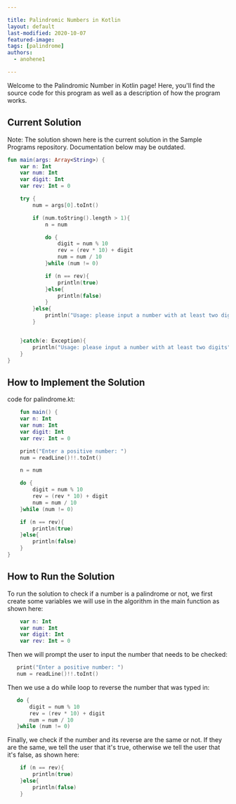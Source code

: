 ```yaml
---

title: Palindromic Numbers in Kotlin
layout: default
last-modified: 2020-10-07
featured-image:
tags: [palindrome]
authors:
  - anohene1

---
```


Welcome to the Palindromic Number in Kotlin page! Here, you'll find the source code for this program as well as a description of how the program works.

## Current Solution

Note: The solution shown here is the current solution in the Sample Programs repository. Documentation below may be outdated.

```Kotlin
fun main(args: Array<String>) {
    var n: Int
    var num: Int
    var digit: Int
    var rev: Int = 0

    try {
        num = args[0].toInt()

        if (num.toString().length > 1){
            n = num

            do {
                digit = num % 10
                rev = (rev * 10) + digit
                num = num / 10
            }while (num != 0)

            if (n == rev){
                println(true)
            }else{
                println(false)
            }
        }else{
            println("Usage: please input a number with at least two digits")
        }


    }catch(e: Exception){
        println("Usage: please input a number with at least two digits")
    }
}

```

## How to Implement the Solution

code for palindrome.kt:
```kotlin
    fun main() {
    var n: Int
    var num: Int
    var digit: Int
    var rev: Int = 0

    print("Enter a positive number: ")
    num = readLine()!!.toInt()

    n = num

    do {
        digit = num % 10
        rev = (rev * 10) + digit
        num = num / 10
    }while (num != 0)

    if (n == rev){
        println(true)
    }else{
        println(false)
    }
}

```


## How to Run the Solution

To run the solution to check if a number is a palindrome or not, we first create some variables we will use in the algorithm in the main function as shown here:
```kotlin
    var n: Int
    var num: Int
    var digit: Int
    var rev: Int = 0
 ```
 Then we will prompt the user to input the number that needs to be checked:
 ```kotlin
    print("Enter a positive number: ")
    num = readLine()!!.toInt()
 ```
 Then we use a do while loop to reverse the number that was typed in:
 ```kotlin
    do {
        digit = num % 10
        rev = (rev * 10) + digit
        num = num / 10
    }while (num != 0)
```
Finally, we check if the number and its reverse are the same or not. If they are the same, we tell the user that it's true, otherwise we tell the user that it's false, as shown here:
```kotlin
    if (n == rev){
        println(true)
    }else{
        println(false)
    }
```
